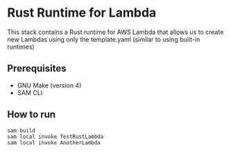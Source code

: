 # Rust Runtime for Lambda

This stack contains a Rust runtime for AWS Lambda that allows us to create
new Lambdas using only the template.yaml (similar to using built-in runtimes)

## Prerequisites

* GNU Make (version 4)
* SAM CLI

## How to run

```
sam build
sam local invoke TestRustLambda
sam local invoke AnotherLambda
```

